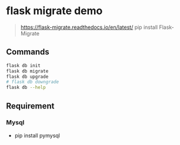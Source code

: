 # flask  migrate demo

> https://flask-migrate.readthedocs.io/en/latest/
> pip install Flask-Migrate

## Commands

```bash
flask db init
flask db migrate
flask db upgrade
# flask db downgrade
flask db --help
```

## Requirement

### Mysql

 - pip install pymysql
 
